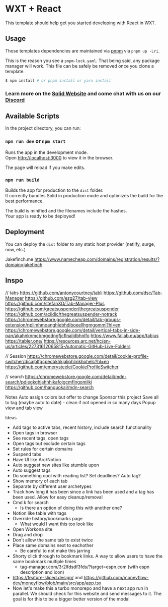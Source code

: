# WXT + React

This template should help get you started developing with React in WXT.

## Usage

Those templates dependencies are maintained via [pnpm](https://pnpm.io) via `pnpm up -Lri`.

This is the reason you see a `pnpm-lock.yaml`. That being said, any package manager will work. This file can be safely be removed once you clone a template.

```bash
$ npm install # or pnpm install or yarn install
```

### Learn more on the [Solid Website](https://solidjs.com) and come chat with us on our [Discord](https://discord.com/invite/solidjs)

## Available Scripts

In the project directory, you can run:

### `npm run dev` or `npm start`

Runs the app in the development mode.<br>
Open [http://localhost:3000](http://localhost:3000) to view it in the browser.

The page will reload if you make edits.<br>

### `npm run build`

Builds the app for production to the `dist` folder.<br>
It correctly bundles Solid in production mode and optimizes the build for the best performance.

The build is minified and the filenames include the hashes.<br>
Your app is ready to be deployed!

## Deployment

You can deploy the `dist` folder to any static host provider (netlify, surge, now, etc.)

Jakefinch.me
https://www.namecheap.com/domains/registration/results/?domain=jakefinch
## Inspo
// tabs 
https://github.com/antonycourtney/tabli
https://github.com/dsc/Tab-Manager
https://github.com/ezg27/tab-view
https://github.com/stefanXO/Tab-Manager-Plus
https://github.com/greatsuspender/thegreatsuspender
https://github.com/aciidic/thegreatsuspender-notrack
https://chromewebstore.google.com/detail/tab-groups-extension/nplimhmoanghlebhdiboeellhgmgommi?hl=en
https://chromewebstore.google.com/detail/vertical-tabs-in-side-pan/akahnknmcbmgodngfjcflnaljdbhnlfo
https://www.failab.eu/app/tabius
https://tabler.one/
https://resources.arc.net/hc/en-us/articles/22731612065815-Automatic-GitHub-Live-Folders

// Session 
https://chromewebstore.google.com/detail/cookie-profile-switcher/dicajblfgcpecbkhkjaljphlmkhohelc?hl=en
https://github.com/emerysteele/CookieProfileSwitcher

// search
https://chromewebstore.google.com/detail/mdn-search/pdiegkghjahhhikafojgcmflngomilki
https://github.com/hanguokai/mdn-search

Notes
Auto assign colors but offer to change
Sponsor this project
Save all to tag (maybe auto to date) - clean if not opened in so many days
Popup view and tab view

Ideas
- Add tags to active tabs, recent history, include search functionality
- Open tags in browser
- See recent tags, open tags
- Open tags but exclude certain tags
- Set rules for certain domains
- Suspend tabs
- Have UI like Arc/Notion
- Auto suggest new sites like stumble upon
- Auto suggest tags
- Do something cool with reading list? Set deadlines? Auto tag?
- Show memory of each tab
- Separate by different user archetypes 
- Track how long it has been since a link has been used and a tag has been used. Allow for easy cleanup/removal
- Cmd k for search
  - Is there an option of doing this with another one? 
- Notion like table with tags
- Override history/bookmarks page
  - What would I want this too look like
- Open Workona site
- Drag and drop
- Don't allow the same tab to exist twice
- Place same domains next to eachother
  - Be careful to not make this jarring
- Shorty click through to bookmark links. A way to allow users to have the same bookmark multiple times
  - tag-manager.com/3r2lfdsdf3fds/?target=espn.com (with espn description and icon)
- https://feature-sliced.design/ and https://github.com/moneyflow-dev/moneyflow/blob/main/src/app/app.tsx
- Now let's make this a turbo monorepo and have a next app run in parallel. We should check for this website and send messages to it. The goal is for this to be a bigger better version of the modal
